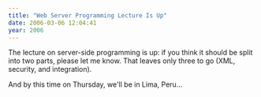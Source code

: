 ```yaml
---
title: "Web Server Programming Lecture Is Up"
date: 2006-03-06 12:04:41
year: 2006
---
```

The lecture on server-side programming is up: if you think it should be split into two parts, please let me know.  That leaves only three to go (XML, security, and integration).

And by this time on Thursday, we'll be in Lima, Peru…
